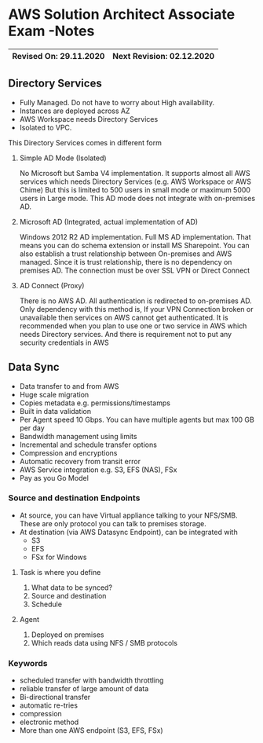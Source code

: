 # AWS Solution Architect Associate Exam -Notes

Revised On: 29.11.2020 | Next Revision: 02.12.2020
-----------------------| -------------------------

## Directory Services

* Fully Managed. Do not have to worry about High availability.
* Instances are deployed across AZ
* AWS Workspace needs Directory Services
* Isolated to VPC.

This Directory Services comes in different form

1. Simple AD Mode (Isolated)

   No Microsoft but Samba V4 implementation. It supports almost all AWS services which needs Directory Services (e.g. AWS Workspace or AWS Chime)
   But this is limited to 500 users in small mode or maximum 5000 users in Large mode. This AD mode does not integrate with on-premises AD.

2. Microsoft AD (Integrated, actual implementation of AD)

   Windows 2012 R2 AD implementation. Full MS AD implementation. That means you can do schema extension or install MS Sharepoint. You can also establish a trust relationship between On-premises and AWS managed. Since it is trust relationship, there is no dependency on premises AD. The connection must be over SSL VPN or Direct Connect

3. AD Connect (Proxy)

   There is no AWS AD. All authentication is redirected to on-premises AD. Only dependency with this method is, If your VPN Connection  broken or unavailable then services on AWS cannot get authenticated. It is recommended when you plan to use one or two service in AWS which needs Directory services. And there is requirement not to put any security credentials in AWS

## Data Sync

* Data transfer to and from AWS
* Huge scale migration
* Copies metadata e.g. permissions/timestamps
* Built in data validation
* Per Agent speed 10 Gbps. You can have multiple agents but max 100 GB per day
* Bandwidth management using limits
* Incremental and schedule transfer options
* Compression and encryptions
* Automatic recovery from transit error
* AWS Service integration e.g. S3, EFS (NAS), FSx
* Pay as you Go Model

### Source and destination Endpoints

* At source, you can have Virtual appliance talking to your NFS/SMB. These are only protocol you can talk to premises storage.
* At destination (via AWS Datasync Endpoint), can be integrated with
  * S3
  * EFS
  * FSx for Windows

1. Task is where you define
   1. What data to be synced?
   2. Source and destination
   3. Schedule

2. Agent
   1. Deployed on premises
   2. Which reads data using NFS / SMB protocols

### Keywords

* scheduled transfer with bandwidth throttling
* reliable transfer of large amount of data
* Bi-directional transfer
* automatic re-tries
* compression
* electronic method
* More than one AWS endpoint (S3, EFS, FSx)

